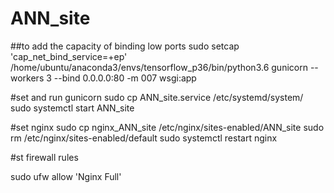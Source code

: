 # ANN_site

##to add the capacity of binding low ports
sudo setcap 'cap_net_bind_service=+ep' /home/ubuntu/anaconda3/envs/tensorflow_p36/bin/python3.6
gunicorn --workers 3 --bind 0.0.0.0:80 -m 007 wsgi:app



#set and run gunicorn
sudo cp ANN_site.service /etc/systemd/system/
sudo systemctl start ANN_site

#set nginx 
sudo cp nginx_ANN_site /etc/nginx/sites-enabled/ANN_site
sudo rm /etc/nginx/sites-enabled/default
sudo systemctl restart nginx


#st firewall rules

sudo ufw allow 'Nginx Full'
